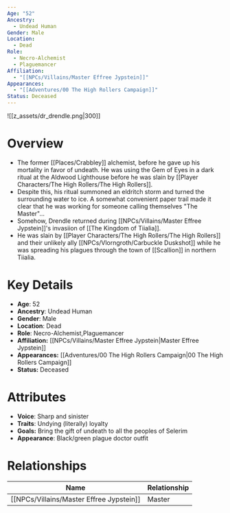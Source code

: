```yaml
---
Age: "52"
Ancestry:
  - Undead Human
Gender: Male
Location:
  - Dead
Role:
  - Necro-Alchemist
  - Plaguemancer
Affiliation:
  - "[[NPCs/Villains/Master Effree Jypstein]]"
Appearances:
  - "[[Adventures/00 The High Rollers Campaign]]"
Status: Deceased
---
```

![[z_assets/dr_drendle.png|300]]
# Overview
- The former [[Places/Crabbley]] alchemist, before he gave up his mortality in favor of undeath. He was using the Gem of Eyes in a dark ritual at the Aldwood Lighthouse before he was slain by [[Player Characters/The High Rollers/The High Rollers]].
- Despite this, his ritual summoned an eldritch storm and turned the surrounding water to ice. A  somewhat convenient paper trail made it clear that he was working for someone calling themselves "The Master"...
- Somehow, Drendle returned during [[NPCs/Villains/Master Effree Jypstein]]'s invasiion of [[The Kingdom of Tiialia]].
- He was slain by [[Player Characters/The High Rollers/The High Rollers]] and their unlikely ally [[NPCs/Vlorngroth/Carbuckle Duskshot]] while he was spreading his plagues through the town of [[Scallion]] in northern Tiialia.

# Key Details
- **Age**: 52
- **Ancestry**: Undead Human
- **Gender**: Male
- **Location**: Dead
- **Role**: Necro-Alchemist,Plaguemancer
- **Affiliation:** [[NPCs/Villains/Master Effree Jypstein\|Master Effree Jypstein]]
- **Appearances:** [[Adventures/00 The High Rollers Campaign\|00 The High Rollers Campaign]]
- **Status:** Deceased

# Attributes
- **Voice**: Sharp and sinister
- **Traits**: Undying (literally) loyalty
- **Goals:** Bring the gift of undeath to all the peoples of Selerim
- **Appearance**: Black/green plague doctor outfit

# Relationships

| Name                       | Relationship |
| -------------------------- | ------------ |
| [[NPCs/Villains/Master Effree Jypstein]] | Master       |
